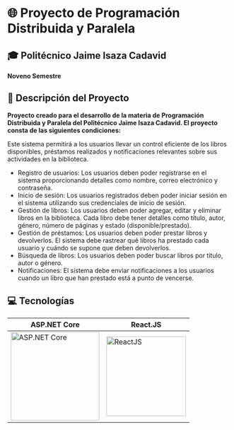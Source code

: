 # 🌐 Proyecto de Programación Distribuida y Paralela
## 🎓 Politécnico Jaime Isaza Cadavid
**Noveno Semestre**
## 📜 Descripción del Proyecto

**Proyecto creado para el desarrollo de la materia de Programación Distribuida y Paralela del Politécnico Jaime Isaza Cadavid. El proyecto consta de las siguientes condiciones:**

Este sistema permitirá a los usuarios llevar un control eficiente de los libros disponibles, préstamos realizados y notificaciones relevantes sobre sus actividades en la biblioteca.

- Registro de usuarios: Los usuarios deben poder registrarse en el sistema proporcionando detalles como nombre, correo electrónico y contraseña.
- Inicio de sesión: Los usuarios registrados deben poder iniciar sesión en el sistema utilizando sus credenciales de inicio de sesión.
- Gestión de libros: Los usuarios deben poder agregar, editar y eliminar libros en la biblioteca. Cada libro debe tener detalles como título, autor, género, número de páginas y estado (disponible/prestado).
- Gestión de préstamos: Los usuarios deben poder prestar libros y devolverlos. El sistema debe rastrear qué libros ha prestado cada usuario y cuándo se supone que deben devolverlos.
- Búsqueda de libros: Los usuarios deben poder buscar libros por título, autor o género.
- Notificaciones: El sistema debe enviar notificaciones a los usuarios cuando un libro que han prestado está a punto de vencerse.


## 💻 Tecnologías

| ASP.NET Core                                           | React.JS                                               |
|---------------------------------------------------------|--------------------------------------------------------|
| <img src="https://d585tldpucybw.cloudfront.net/sfimages/default-source/default-album/t-com_netcore_770px.png?sfvrsn=44c053c4_0" alt="ASP.NET Core" width="200"> | <img src="https://upload.wikimedia.org/wikipedia/commons/thumb/a/a7/React-icon.svg/2300px-React-icon.svg.png" alt="ReactJS" width="180"> |

